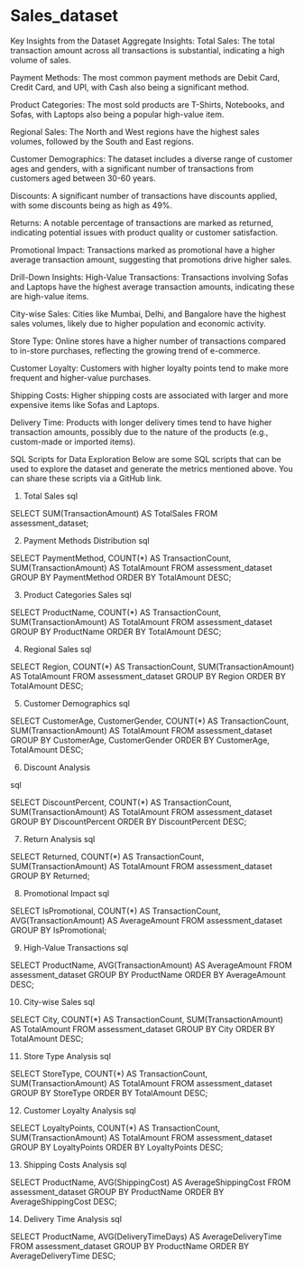  # Sales_dataset
Key Insights from the Dataset
Aggregate Insights:
Total Sales: The total transaction amount across all transactions is substantial, indicating a high volume of sales.

Payment Methods: The most common payment methods are Debit Card, Credit Card, and UPI, with Cash also being a significant method.

Product Categories: The most sold products are T-Shirts, Notebooks, and Sofas, with Laptops also being a popular high-value item.

Regional Sales: The North and West regions have the highest sales volumes, followed by the South and East regions.

Customer Demographics: The dataset includes a diverse range of customer ages and genders, with a significant number of transactions from customers aged between 30-60 years.

Discounts: A significant number of transactions have discounts applied, with some discounts being as high as 49%.

Returns: A notable percentage of transactions are marked as returned, indicating potential issues with product quality or customer satisfaction.

Promotional Impact: Transactions marked as promotional have a higher average transaction amount, suggesting that promotions drive higher sales.

Drill-Down Insights:
High-Value Transactions: Transactions involving Sofas and Laptops have the highest average transaction amounts, indicating these are high-value items.

City-wise Sales: Cities like Mumbai, Delhi, and Bangalore have the highest sales volumes, likely due to higher population and economic activity.

Store Type: Online stores have a higher number of transactions compared to in-store purchases, reflecting the growing trend of e-commerce.

Customer Loyalty: Customers with higher loyalty points tend to make more frequent and higher-value purchases.

Shipping Costs: Higher shipping costs are associated with larger and more expensive items like Sofas and Laptops.

Delivery Time: Products with longer delivery times tend to have higher transaction amounts, possibly due to the nature of the products (e.g., custom-made or imported items).

SQL Scripts for Data Exploration
Below are some SQL scripts that can be used to explore the dataset and generate the metrics mentioned above. You can share these scripts via a GitHub link.

1. Total Sales
sql
 
SELECT SUM(TransactionAmount) AS TotalSales
FROM assessment_dataset;

2. Payment Methods Distribution
sql
 
SELECT PaymentMethod, COUNT(*) AS TransactionCount, SUM(TransactionAmount) AS TotalAmount
FROM assessment_dataset
GROUP BY PaymentMethod
ORDER BY TotalAmount DESC;

3. Product Categories Sales
sql
 
SELECT ProductName, COUNT(*) AS TransactionCount, SUM(TransactionAmount) AS TotalAmount
FROM assessment_dataset
GROUP BY ProductName
ORDER BY TotalAmount DESC;

4. Regional Sales
sql
 
SELECT Region, COUNT(*) AS TransactionCount, SUM(TransactionAmount) AS TotalAmount
FROM assessment_dataset
GROUP BY Region
ORDER BY TotalAmount DESC;

5. Customer Demographics
sql
 
SELECT CustomerAge, CustomerGender, COUNT(*) AS TransactionCount, SUM(TransactionAmount) AS TotalAmount
FROM assessment_dataset
GROUP BY CustomerAge, CustomerGender
ORDER BY CustomerAge, TotalAmount DESC;

6. Discount Analysis
    
sql
 
SELECT DiscountPercent, COUNT(*) AS TransactionCount, SUM(TransactionAmount) AS TotalAmount
FROM assessment_dataset
GROUP BY DiscountPercent
ORDER BY DiscountPercent DESC;

7. Return Analysis
sql
 
SELECT Returned, COUNT(*) AS TransactionCount, SUM(TransactionAmount) AS TotalAmount
FROM assessment_dataset
GROUP BY Returned;

8. Promotional Impact
sql
 
SELECT IsPromotional, COUNT(*) AS TransactionCount, AVG(TransactionAmount) AS AverageAmount
FROM assessment_dataset
GROUP BY IsPromotional;

9. High-Value Transactions
sql
 
SELECT ProductName, AVG(TransactionAmount) AS AverageAmount
FROM assessment_dataset
GROUP BY ProductName
ORDER BY AverageAmount DESC;

10. City-wise Sales
sql
 
SELECT City, COUNT(*) AS TransactionCount, SUM(TransactionAmount) AS TotalAmount
FROM assessment_dataset
GROUP BY City
ORDER BY TotalAmount DESC;

11. Store Type Analysis
sql
 
SELECT StoreType, COUNT(*) AS TransactionCount, SUM(TransactionAmount) AS TotalAmount
FROM assessment_dataset
GROUP BY StoreType
ORDER BY TotalAmount DESC;

12. Customer Loyalty Analysis
sql
 
SELECT LoyaltyPoints, COUNT(*) AS TransactionCount, SUM(TransactionAmount) AS TotalAmount
FROM assessment_dataset
GROUP BY LoyaltyPoints
ORDER BY LoyaltyPoints DESC;

13. Shipping Costs Analysis
sql
 
SELECT ProductName, AVG(ShippingCost) AS AverageShippingCost
FROM assessment_dataset
GROUP BY ProductName
ORDER BY AverageShippingCost DESC;

14. Delivery Time Analysis
sql
 
SELECT ProductName, AVG(DeliveryTimeDays) AS AverageDeliveryTime
FROM assessment_dataset
GROUP BY ProductName
ORDER BY AverageDeliveryTime DESC;
